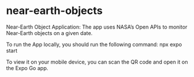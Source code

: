 # near-earth-objects

Near-Earth Object Application:
The app uses NASA’s Open APIs to monitor Near-Earth objects on a given date.

To run the App locally, you should run the following command: npx expo start

To view it on your mobile device, you can scan the QR code and open it on the Expo Go app.
